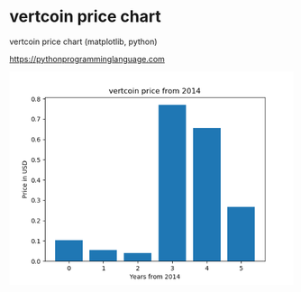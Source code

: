 # vertcoin price chart 

vertcoin price chart (matplotlib, python)

https://pythonprogramminglanguage.com

<img src='chart.png'>
